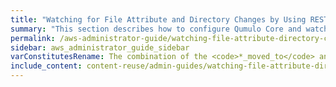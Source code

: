 ```yaml
---
title: "Watching for File Attribute and Directory Changes by Using REST"
summary: "This section describes how to configure Qumulo Core and watch for file attribute and directory changes by using REST."
permalink: /aws-administrator-guide/watching-file-attribute-directory-changes/rest.html
sidebar: aws_administrator_guide_sidebar
varConstitutesRename: The combination of the <code>*_moved_to</code> and <code>*_moved_from</code> notification type constitutes the renaming of the listed
include_content: content-reuse/admin-guides/watching-file-attribute-directory-changes/rest.md
---
```



